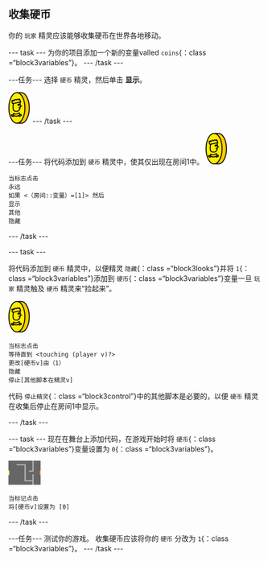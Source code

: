 ## 收集硬币

你的 `玩家` 精灵应该能够收集硬币在世界各地移动。

\--- task \--- 为你的项目添加一个新的变量valled `coins`{：class =“block3variables”}。 \--- /task \---

\---任务\--- 选择 `硬币` 精灵，然后单击 **显示**。

![截屏](images/coin.png) \--- /task \---

\---任务\--- 将代码添加到 `硬币` 精灵中，使其仅出现在房间1中。 ![截屏](images/coin.png)

```blocks3
当标志点击
永远
如果 <（房间::变量）=[1]> 然后
显示
其他
隐藏
```

\--- /task \---

\--- task \---

将代码添加到 `硬币` 精灵中，以便精灵 `隐藏`{：class =“block3looks”}并将 `1`{：class =“block3variables”}添加到 `硬币`{：class =“block3variables”}变量一旦 `玩家` 精灵触及 `硬币` 精灵来“捡起来”。

![硬币](images/coin.png)

```blocks3
当标志点击
等待直到 <touching (player v)?>
更改[硬币v]由（1）
隐藏
停止[其他脚本在精灵v]
```

代码 `停止精灵`{：class =“block3control”}中的其他脚本是必要的，以便 `硬币` 精灵在收集后停止在房间1中显示。

\--- /task \---

\--- task \--- 现在在舞台上添加代码，在游戏开始时将 `硬币`{：class =“block3variables”}变量设置为 `0`{：class =“block3variables”}。

![阶段](images/stage.png)

```blocks3
当标记点击
将[硬币v]设置为 [0]
```

\--- /task \---

\---任务\--- 测试你的游戏。 收集硬币应该将你的 `硬币` 分改为 `1`{：class =“block3variables”}。 \--- /task \---